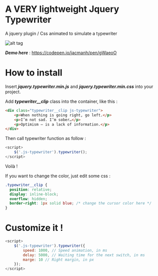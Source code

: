 # A VERY lightweight Jquery Typewriter
A jquery plugin / Css animated to simulate a typewriter

![alt tag](https://image.noelshack.com/fichiers/2017/16/1492528673-gif-typewriter.gif)

***Demo here*** : https://codepen.io/jacmanh/pen/gWaeoO

# How to install

Insert ***jquery.typewriter.min.js*** and ***jquery.typewriter.min.css*** into your project.

Add ***typewriter__clip*** class into the container, like this :
```html
<div class="typewriter__clip js-typewriter">
    <p>When nothing is going right, go left.</p>
    <p>I’m not sad. I’m sober…</p>
    <p>Optimism – is a lack of information.</p>
</div>
```

Then call typewriter function as follow :
```js
<script>
    $('.js-typewriter').typewriter();
</script>
```

Voilà !

If you want to change the color, just edit some css :
```css
.typewriter__clip {
  position: relative;
  display: inline-block;
  overflow: hidden;
  border-right: 1px solid blue; /* change the cursor color here */
}
```

# Customize it !
```js
<script>
    $('.js-typewriter').typewriter({
        speed: 1000, // Speed animation, in ms
        delay: 5000, // Waiting time for the next switch, in ms
        marge: 10 // Right margin, in px
    });
</script>
```